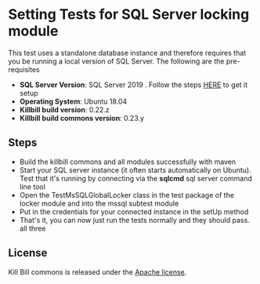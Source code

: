 Setting Tests for SQL Server locking module
================

This test uses a standalone database instance and therefore requires that you be running a local version of SQL Server.
The following are the pre-requisites
* **SQL Server Version**: SQL Server 2019 . Follow the steps [HERE](https://docs.microsoft.com/en-us/sql/linux/quickstart-install-connect-ubuntu?view=sql-server-ver15) to get it setup
* **Operating System**: Ubuntu 18.04
* **Killbill build version**: 0.22.z
* **Killbill build commons version**: 0.23.y

Steps
-----------------------
* Build the killbill commons and all modules successfully with maven
* Start your SQL server instance (it often starts automatically on Ubuntu). Test that it's running by connecting via the **sqlcmd** sql server command line tool
* Open the TestMsSQLGlobalLocker class in the test package of the locker module and into the mssql subtest module
* Put in the credentials for your connected instance in the setUp method
* That's it, you can now just run the tests normally and they should pass. all three

## License

Kill Bill commons is released under the [Apache license](http://www.apache.org/licenses/LICENSE-2.0).
